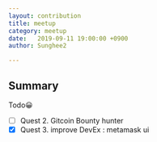 ```yaml
---
layout: contribution
title: meetup
category: meetup
date:   2019-09-11 19:00:00 +0900
author: Sunghee2

---
```


## Summary

Todo😀

- [ ] Quest 2. Gitcoin Bounty hunter
- [x] Quest 3. improve DevEx : metamask ui
